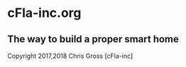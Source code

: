 # cFla-inc.org 

## The way to build a proper smart home

Copyright 2017,2018 Chris Gross [cFla-inc]
